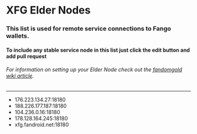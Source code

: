 # XFG Elder Nodes
### This list is used for remote service connections to Fango wallets.
#### To include any stable service node in this list just click the edit button and add pull request
###### For information on setting up your Elder Node check out the [fandomgold wiki article](https://github.com/FandomGold/fandomgold/wiki/Run-a-Service-Node).

--------------------------

-  176.223.134.27:18180
-  188.226.177.187:18180
-  104.236.0.16:18180
-  178.128.164.245:18180
-  xfg.fandroid.net:18180
